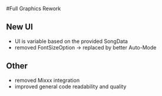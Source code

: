 #Full Graphics Rework


## New UI
- UI is variable based on the provided SongData
- removed FontSizeOption -> replaced by better Auto-Mode

## Other
- removed Mixxx integration
- improved general code readability and quality